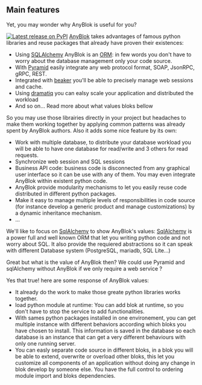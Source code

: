 ## Main features

Yet, you may wonder why AnyBlok is useful for you?

[![Latest release on PyPI][pypi_anyblok_svg]][pypi_anyblok]
[AnyBlok][AnyBlok] takes advantages of famous python libraries and reuse
packages that already have proven their existences:

* Using [SQLAlchemy][sqlalchemy] AnyBlok is an [ORM][orm_wikipedia]:
  in few words you don't have to worry about the database management
  only your code source.
* With [Pyramid][pyramid_home] easily integrate any web protocol
  format, SOAP, JsonRPC, gRPC, REST.
* Integrated with [beaker][beaker] you'll be able to precisely manage
  web sessions and cache.
* Using [dramatiq][dramatiq] you can ealsy scale your application and
  distributed the workload
* And so on... Read more about what values bloks bellow

So you may use those librairies directly in your project but headaches
to make them working together by applying common patterns was already
spent by AnyBlok authors. Also it adds some nice feature by its own:

* Work with multiple database, to distribute your database workload
  you will be able to have one database for read/write and 3 others for
  read requests.
* Synchronize web session and SQL sessions
* Business API code: business code is disconnected from any graphical
  user interface so it can be use with any of them. You may even
  integrate AnyBlok within existent python code.
* AnyBlok provide modularity mechanisms to let you easily reuse code
  distributed in different python packages.
* Make it easy to manage multiple levels of responsibilities in code
  source (for instance develop a generic product and manage
  customizations) by a dynamic inheritance mechanism.
* ...


We'll like to focus on [SqlAlchemy][sqlalchemy] to show AnyBlok's values:
[SqlAlchemy][sqlalchemy] is a power full and well known ORM that let you
writing python code and not worry about SQL. It also provide the requiered
abstractions so it can speak with different Database system (PostgreSQL,
mariadb, SQL Lite...)

Great but what is the value of AnyBlok then? We could use Pyramid
and sqlAlchemy without AnyBlok if we only require a web service ?

Yes that true! here are some response of AnyBlok values:

* It already do the work to make those greate python libraries works
  together.
* load python module at runtime: You can add blok at runtime, so you
  don't have to stop the service to add functionalities.
* With sames python packages installed in one environement, you can
  get multiple instance with different behaviors according which bloks
  you have chosen to install. This information is saved in the
  database so each database is an instance that can get a very different
  behaviours with only one running server.
* You can easly separate code source in different bloks, in a blok
  you will be able to extend, overwrite or overload other bloks,
  this let you customize all components of an application without
  doing any change in blok develop by someone else. You have
  the full control to ordering module import and bloks dependencies.

[AnyBlok]: https://github.com/AnyBlok/AnyBlok
[pypi_anyblok]: https://pypi.python.org/
[pypi_anyblok_svg]: https://img.shields.io/pypi/v/AnyBlok.svg
[beaker]: https://github.com/bbangert/beaker
[dramatiq]: https://dramatiq.io
[orm_wikipedia]: https://en.wikipedia.org/wiki/Object-relational_mapping
[pyramid_home]: https://trypyramid.com/pypi/AnyBlok
[sqlalchemy]: http://www.sqlalchemy.org/
